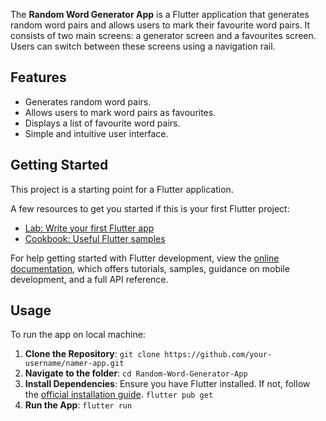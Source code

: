 
The **Random Word Generator App** is a Flutter application that generates random word pairs and allows users to mark their favourite word pairs. It consists of two main screens: a generator screen and a favourites screen. Users can switch between these screens using a navigation rail.

## Features

- Generates random word pairs.
- Allows users to mark word pairs as favourites.
- Displays a list of favourite word pairs.
- Simple and intuitive user interface.

## Getting Started

This project is a starting point for a Flutter application.

A few resources to get you started if this is your first Flutter project:

- [Lab: Write your first Flutter app](https://docs.flutter.dev/get-started/codelab)
- [Cookbook: Useful Flutter samples](https://docs.flutter.dev/cookbook)

For help getting started with Flutter development, view the
[online documentation](https://docs.flutter.dev/), which offers tutorials,
samples, guidance on mobile development, and a full API reference.

## Usage
To run the app on local machine:
1. **Clone the Repository**: `git clone https://github.com/your-username/namer-app.git` 
2. **Navigate to the folder**: `cd Random-Word-Generator-App`
3. **Install Dependencies**:
Ensure you have Flutter installed. If not, follow the [official installation guide](https://flutter.dev/docs/get-started/install).
`flutter pub get`
4. **Run the App**: `flutter run`
